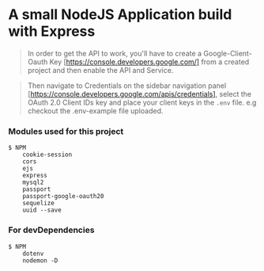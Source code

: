 # A small NodeJS Application build with Express

> In order to get the API to work, you'll have to create a Google-Client-Oauth Key [https://console.developers.google.com/] from a created project and then enable the API and Service.

> Then navigate to Credentials on the sidebar navigation panel [https://console.developers.google.com/apis/credentials], select the OAuth 2.0 Client IDs key and place your client keys in the ```.env``` file. e.g checkout the .env-example file uploaded.

### Modules used for this project

```
$ NPM
    cookie-session
    cors
    ejs 
    express
    mysql2
    passport
    passport-google-oauth20
    sequelize
    uuid --save
```

### For devDependencies

```
$ NPM
    dotenv
    nodemon -D
```